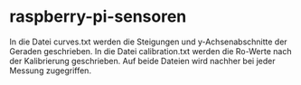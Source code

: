 # raspberry-pi-sensoren

In die Datei curves.txt werden die Steigungen und y-Achsenabschnitte der Geraden geschrieben.
In die Datei calibration.txt werden die Ro-Werte nach der Kalibrierung geschrieben.
Auf beide Dateien wird nachher bei jeder Messung zugegriffen.